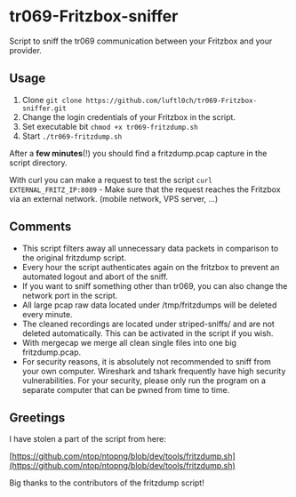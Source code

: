 # tr069-Fritzbox-sniffer
Script to sniff the tr069 communication between your Fritzbox and your provider.


## Usage

1. Clone `git clone https://github.com/luftl0ch/tr069-Fritzbox-sniffer.git`
2. Change the login credentials of your Fritzbox in the script.
3. Set executable bit `chmod +x tr069-fritzdump.sh`
4. Start `./tr069-fritzdump.sh`

After a **few minutes**(!) you should find a fritzdump.pcap capture in the script directory.

With curl you can make a request to test the script `curl EXTERNAL_FRITZ_IP:8089` - 
Make sure that the request reaches the Fritzbox via an external network. (mobile network, VPS server, ...)


## Comments

- This script filters away all unnecessary data packets in comparison to the original fritzdump script. 
- Every hour the script authenticates again on the fritzbox to prevent an automated logout and abort of the sniff. 
- If you want to sniff something other than tr069, you can also change the network port in the script. 
- All large pcap raw data located under /tmp/fritzdumps will be deleted every minute. 
- The cleaned recordings are located under striped-sniffs/ and are not deleted automatically. This can be activated in the script if you wish. 
- With mergecap we merge all clean single files into one big fritzdump.pcap.
- For security reasons, it is absolutely not recommended to sniff from your own computer. Wireshark and tshark frequently have high security vulnerabilities. For your security, please only run the program on a separate computer that can be pwned from time to time.


## Greetings

I have stolen a part of the script from here: 

[https://github.com/ntop/ntopng/blob/dev/tools/fritzdump.sh](https://github.com/ntop/ntopng/blob/dev/tools/fritzdump.sh)

Big thanks to the contributors of the fritzdump script!
